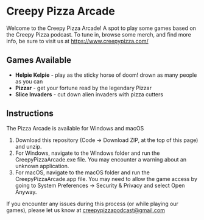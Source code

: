 # Creepy Pizza Arcade

Welcome to the Creepy Pizza Arcade! A spot to play some games based on the Creepy Pizza podcast. To tune in, browse some merch, and find more info, be sure to visit us at https://www.creepypizza.com/

## Games Available
- **Helpie Kelpie** - play as the sticky horse of doom! drown as many people as you can
- **Pizzar** - get your fortune read by the legendary Pizzar
- **Slice Invaders** - cut down alien invaders with pizza cutters

## Instructions
The Pizza Arcade is available for Windows and macOS
1. Download this repository (Code -> Download ZIP, at the top of this page) and unzip.
2. For Windows, navigate to the Windows folder and run the CreepyPizzaArcade.exe file. You may encounter a warning about an unknown application.
3. For macOS, navigate to the macOS folder and run the CreepyPizzaArcade.app file. You may need to allow the game access by going to System Preferences -> Security & Privacy and select Open Anyway.

If you encounter any issues during this process (or while playing our games), please let us know at creepypizzapodcast@gmail.com
